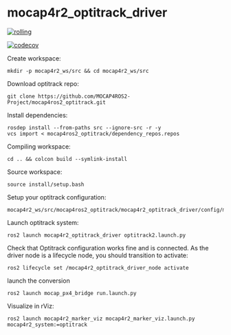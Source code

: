 # mocap4r2_optitrack_driver

[![rolling](https://github.com/MOCAP4ROS2-Project/mocap4ros2_optitrack/actions/workflows/rolling.yaml/badge.svg)](https://github.com/MOCAP4ROS2-Project/mocap4ros2_optitrack/actions/workflows/rolling.yaml)

[![codecov](https://codecov.io/gh/MOCAP4ROS2-Project/mocap4r2_optitrack_driver/rolling/graph/badge.svg)](https://codecov.io/gh/MOCAP4ROS2-Project/mocap4r2_optitrack_driver)

Create workspace:
```
mkdir -p mocap4r2_ws/src && cd mocap4r2_ws/src
```
Download optitrack repo:
```
git clone https://github.com/MOCAP4ROS2-Project/mocap4ros2_optitrack.git
```
Install dependencies:
```
rosdep install --from-paths src --ignore-src -r -y
vcs import < mocap4ros2_optitrack/dependency_repos.repos
```
Compiling workspace:
```
cd .. && colcon build --symlink-install
```
Source workspace:
```
source install/setup.bash
```
Setup your optitrack configuration:
```
mocap4r2_ws/src/mocap4ros2_optitrack/mocap4r2_optitrack_driver/config/mocap4r2_optitrack_driver_params.yaml
```
Launch optitrack system:
```
ros2 launch mocap4r2_optitrack_driver optitrack2.launch.py
```
Check that Optitrack configuration works fine and is connected. As the driver node is a lifecycle node, you should transition to activate:
```
ros2 lifecycle set /mocap4r2_optitrack_driver_node activate
```
launch the conversion
```
ros2 launch mocap_px4_bridge run.launch.py
```


Visualize in rViz:
```
ros2 launch mocap4r2_marker_viz mocap4r2_marker_viz.launch.py mocap4r2_system:=optitrack
```
